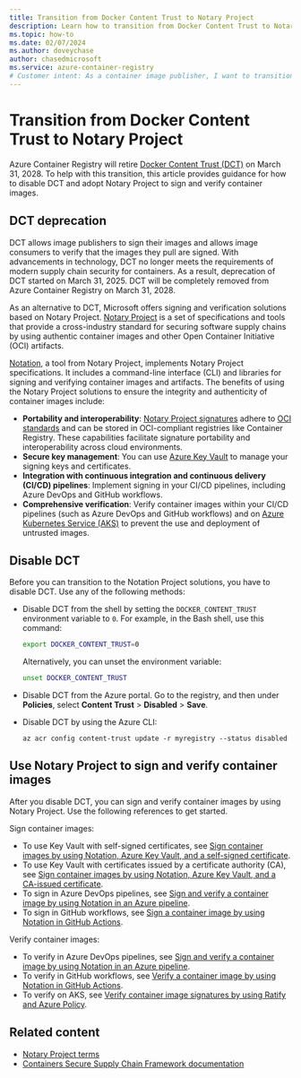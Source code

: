 ```yaml
--- 
title: Transition from Docker Content Trust to Notary Project
description: Learn how to transition from Docker Content Trust to Notary Project to sign and verify container images.
ms.topic: how-to 
ms.date: 02/07/2024 
ms.author: doveychase
author: chasedmicrosoft
ms.service: azure-container-registry
# Customer intent: As a container image publisher, I want to transition from Docker Content Trust to Notary Project so that I can ensure the integrity and authenticity of my container images in a secure and standardized manner.
--- 
```


# Transition from Docker Content Trust to Notary Project

Azure Container Registry will retire [Docker Content Trust (DCT)](./container-registry-content-trust.md) on March 31, 2028. To help with this transition, this article provides guidance for how to disable DCT and adopt Notary Project to sign and verify container images.

## DCT deprecation

DCT allows image publishers to sign their images and allows image consumers to verify that the images they pull are signed. With advancements in technology, DCT no longer meets the requirements of modern supply chain security for containers. As a result, deprecation of DCT started on March 31, 2025. DCT will be completely removed from Azure Container Registry on March 31, 2028.

As an alternative to DCT, Microsoft offers signing and verification solutions based on Notary Project. [Notary Project](https://notaryproject.dev/) is a set of specifications and tools that provide a cross-industry standard for securing software supply chains by using authentic container images and other Open Container Initiative (OCI) artifacts.

[Notation](https://github.com/notaryproject/notation), a tool from Notary Project, implements Notary Project specifications. It includes a command-line interface (CLI) and libraries for signing and verifying container images and artifacts. The benefits of using the Notary Project solutions to ensure the integrity and authenticity of container images include:

- **Portability and interoperability**: [Notary Project signatures](https://github.com/notaryproject/specifications/blob/v1.1.0/specs/signature-specification.md) adhere to [OCI standards](https://github.com/opencontainers/image-spec/tree/v1.1.0) and can be stored in OCI-compliant registries like Container Registry. These capabilities facilitate signature portability and interoperability across cloud environments.
- **Secure key management**: You can use [Azure Key Vault](/azure/key-vault/general/basic-concepts) to manage your signing keys and certificates.
- **Integration with continuous integration and continuous delivery (CI/CD) pipelines**: Implement signing in your CI/CD pipelines, including Azure DevOps and GitHub workflows.
- **Comprehensive verification**: Verify container images within your CI/CD pipelines (such as Azure DevOps and GitHub workflows) and on [Azure Kubernetes Service (AKS)](/azure/aks/) to prevent the use and deployment of untrusted images.

## Disable DCT

Before you can transition to the Notation Project solutions, you have to disable DCT. Use any of the following methods:

- Disable DCT from the shell by setting the `DOCKER_CONTENT_TRUST` environment variable to `0`. For example, in the Bash shell, use this command:

  ```bash
  export DOCKER_CONTENT_TRUST=0
  ```

  Alternatively, you can unset the environment variable:

  ```bash
  unset DOCKER_CONTENT_TRUST
  ```

- Disable DCT from the Azure portal. Go to the registry, and then under **Policies**, select **Content Trust** > **Disabled** > **Save**.

- Disable DCT by using the Azure CLI:

   ```
   az acr config content-trust update -r myregistry --status disabled
   ```

## Use Notary Project to sign and verify container images

After you disable DCT, you can sign and verify container images by using Notary Project. Use the following references to get started.

Sign container images:

- To use Key Vault with self-signed certificates, see [Sign container images by using Notation, Azure Key Vault, and a self-signed certificate](./container-registry-tutorial-sign-build-push.md).
- To use Key Vault with certificates issued by a certificate authority (CA), see [Sign container images by using Notation, Azure Key Vault, and a CA-issued certificate](./container-registry-tutorial-sign-trusted-ca.md).
- To sign in Azure DevOps pipelines, see [Sign and verify a container image by using Notation in an Azure pipeline](/azure/security/container-secure-supply-chain/articles/notation-ado-task-sign).
- To sign in GitHub workflows, see [Sign a container image by using Notation in GitHub Actions](/azure/security/container-secure-supply-chain/articles/notation-sign-gha).

Verify container images:

- To verify in Azure DevOps pipelines, see [Sign and verify a container image by using Notation in an Azure pipeline](/azure/security/container-secure-supply-chain/articles/notation-ado-task-sign#verify-the-signed-image).
- To verify in GitHub workflows, see [Verify a container image by using Notation in GitHub Actions](/azure/security/container-secure-supply-chain/articles/verify-gha).
- To verify on AKS, see [Verify container image signatures by using Ratify and Azure Policy](./container-registry-tutorial-verify-with-ratify-aks.md).

## Related content

- [Notary Project terms](https://notaryproject.dev/docs/faq/#notary-project-terms)
- [Containers Secure Supply Chain Framework documentation](https://aka.ms/csscframework)
